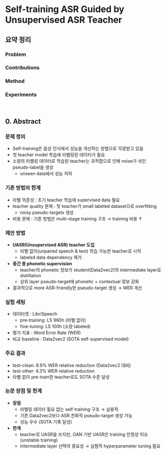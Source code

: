 # Self-training ASR Guided by Unsupervised ASR Teacher
## 요약 정리
### Problem


### Contributions


### Method


### Experiments



<br>  
  
## 0. Abstract
### 문제 정의
- Self-training은 음성 인식에서 성능을 개선하는 방법으로 각광받고 있음
- 첫 teacher model 학습에 라벨링된 데이터가 필요
- 소량의 라벨링 데이터로 학습된 teacher는 과적합으로 인해 noise가 섞인 pseudo-label을 생성
  - unseen data에서 성능 저하
  
### 기존 방법의 한계
- 라벨 의존성 : 초기 teacher 학습에 supervised data 필요
- teacher quality 문제 : 첫 teacher가 small labeled dataset으로 overfitting
  - noisy pseudo-targets 생성
- 비용 문제 : 기존 방법은 multi-stage training 구조 → training 비용 ↑
  
### 제안 방법
- **UASR(Unsupervised ASR) teacher 도입**
  - 라벨 없이(unpaired speech & text) 학습 가능한 teacher로 시작
  - labeled data dependency 제거
- **중간 층 phonetic supervision**
  - teacher의 phonetic 정보가 student(Data2vec2)의 intermediate layer로 distillation
  - 상위 layer pseudo-target에 phonetic + contextual 정보 강화
- 결과적으로 more ASR-friendly한 pseudo-target 생성 → WER 개선
  
### 실험 세팅
- 데이터셋 : LibriSpeech
  - pre-training: LS 960h (라벨 없이)
  - fine-tuning: LS 100h (소량 labeled)
- 평가 지표 : Word Error Rate (WER)
- 비교 baseline : Data2vec2 (SOTA self-supervised model)
  
### 주요 결과
- test-clean: 8.9% WER relative reduction (Data2vec2 대비)
- test-other: 4.3% WER relative reduction
- 라벨 없이 pre-train한 teacher로도 SOTA 수준 달성
  
### 논문 장점 및 한계
- **장점**
  - 라벨링 데이터 필요 없는 self-training 구조 → 실용적
  - 기존 Data2vec2보다 ASR 친화적 pseudo-target 생성 가능
  - 성능 우수 (SOTA 기록 달성)
- **한계**
  - teacher로 UASR을 쓰지만, GAN 기반 UASR은 training 안정성 이슈 (unstable training)
  - intermediate layer 선택의 중요성 → 실험적 hyperparameter tuning 필요
